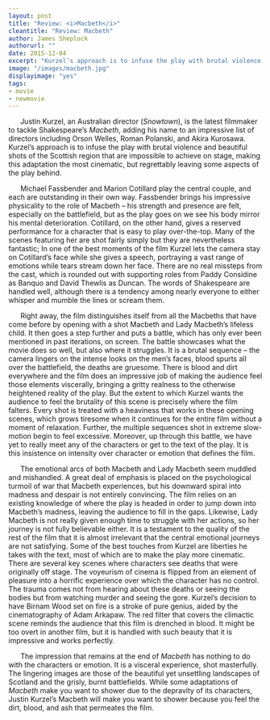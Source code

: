 ```yaml
---
layout: post
title: "Review: <i>Macbeth</i>"
cleantitle: "Review: Macbeth"
author: James Sheplock
authorurl: ""
date: 2015-12-04
excerpt: "Kurzel’s approach is to infuse the play with brutal violence and beautiful shots of the Scottish region that are impossible to achieve on stage, making this adaptation the most cinematic, but regrettably leaving some aspects of the play behind."
image: "/images/macbeth.jpg"
displayimage: "yes"
tags: 
- movie
- newmovie
---
```


&nbsp;&nbsp;&nbsp;&nbsp;&nbsp;&nbsp;Justin Kurzel, an Australian director (*Snowtown*), is the latest filmmaker to tackle Shakespeare’s *Macbeth*, adding his name to an impressive list of directors including Orson Welles, Roman Polanski, and Akira Kurosawa. Kurzel’s approach is to infuse the play with brutal violence and beautiful shots of the Scottish region that are impossible to achieve on stage, making this adaptation the most cinematic, but regrettably leaving some aspects of the play behind.

&nbsp;&nbsp;&nbsp;&nbsp;&nbsp;&nbsp;Michael Fassbender and Marion Cotillard play the central couple, and each are outstanding in their own way. Fassbender brings his impressive physicality to the role of Macbeth – his strength and presence are felt, especially on the battlefield, but as the play goes on we see his body mirror his mental deterioration. Cotillard, on the other hand, gives a reserved performance for a character that is easy to play over-the-top. Many of the scenes featuring her are shot fairly simply but they are nevertheless fantastic; In one of the best moments of the film Kurzel lets the camera stay on Cotillard’s face while she gives a speech, portraying a vast range of emotions while tears stream down her face. There are no real missteps from the cast, which is rounded out with supporting roles from Paddy Considine as Banquo and David Thewlis as Duncan. The words of Shakespeare are handled well, although there is a tendency among nearly everyone to either whisper and mumble the lines or scream them.

&nbsp;&nbsp;&nbsp;&nbsp;&nbsp;&nbsp;Right away, the film distinguishes itself from all the Macbeths that have come before by opening with a shot Macbeth and Lady Macbeth’s lifeless child. It then goes a step further and puts a battle, which has only ever been mentioned in past iterations, on screen. The battle showcases what the movie does so well, but also where it struggles. It is a brutal sequence – the camera lingers on the intense looks on the men’s faces, blood spurts all over the battlefield, the deaths are gruesome. There is blood and dirt everywhere and the film does an impressive job of making the audience feel those elements viscerally, bringing a gritty realness to the otherwise heightened reality of the play. But the extent to which Kurzel wants the audience to feel the brutality of this scene is precisely where the film falters. Every shot is treated with a heaviness that works in these opening scenes, which grows tiresome when it continues for the entire film without a moment of relaxation. Further, the multiple sequences shot in extreme slow-motion begin to feel excessive. Moreover, up through this battle, we have yet to really meet any of the characters or get to the text of the play. It is this insistence on intensity over character or emotion that defines the film.

&nbsp;&nbsp;&nbsp;&nbsp;&nbsp;&nbsp;The emotional arcs of both Macbeth and Lady Macbeth seem muddled and mishandled. A great deal of emphasis is placed on the psychological turmoil of war that Macbeth experiences, but his downward spiral into madness and despair is not entirely convincing. The film relies on an existing knowledge of where the play is headed in order to jump down into Macbeth’s madness, leaving the audience to fill in the gaps. Likewise, Lady Macbeth is not really given enough time to struggle with her actions, so her journey is not fully believable either.
It is a testament to the quality of the rest of the film that it is almost irrelevant that the central emotional journeys are not satisfying. Some of the best touches from Kurzel are liberties he takes with the text, most of which are to make the play more cinematic. There are several key scenes where characters see deaths that were originally off stage. The voyeurism of cinema is flipped from an element of pleasure into a horrific experience over which the character has no control. The trauma comes not from hearing about these deaths or seeing the bodies but from watching murder and seeing the gore. Kurzel’s decision to have Birnam Wood set on fire is a stroke of pure genius, aided by the cinematography of Adam Arkapaw. The red filter that covers the climactic scene reminds the audience that this film is drenched in blood. It might be too overt in another film, but it is handled with such beauty that it is impressive and works perfectly.

&nbsp;&nbsp;&nbsp;&nbsp;&nbsp;&nbsp;The impression that remains at the end of *Macbeth* has nothing to do with the characters or emotion. It is a visceral experience, shot masterfully. The lingering images are those of the beautiful yet unsettling landscapes of Scotland and the grisly, burnt battlefields. While some adaptations of *Macbeth* make you want to shower due to the depravity of its characters, Justin Kurzel’s Macbeth will make you want to shower because you feel the dirt, blood, and ash that permeates the film.
